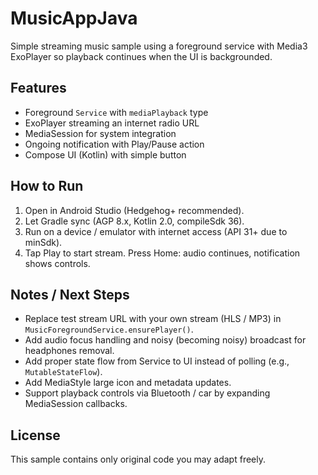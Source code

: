 # MusicAppJava

Simple streaming music sample using a foreground service with Media3 ExoPlayer so playback continues when the UI is backgrounded.

## Features
- Foreground `Service` with `mediaPlayback` type
- ExoPlayer streaming an internet radio URL
- MediaSession for system integration
- Ongoing notification with Play/Pause action
- Compose UI (Kotlin) with simple button

## How to Run
1. Open in Android Studio (Hedgehog+ recommended).
2. Let Gradle sync (AGP 8.x, Kotlin 2.0, compileSdk 36).
3. Run on a device / emulator with internet access (API 31+ due to minSdk).
4. Tap Play to start stream. Press Home: audio continues, notification shows controls.

## Notes / Next Steps
- Replace test stream URL with your own stream (HLS / MP3) in `MusicForegroundService.ensurePlayer()`.
- Add audio focus handling and noisy (becoming noisy) broadcast for headphones removal.
- Add proper state flow from Service to UI instead of polling (e.g., `MutableStateFlow`).
- Add MediaStyle large icon and metadata updates.
- Support playback controls via Bluetooth / car by expanding MediaSession callbacks.

## License
This sample contains only original code you may adapt freely.
